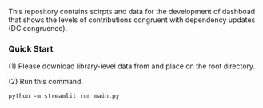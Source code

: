 This repository contains scirpts and data for the development of dashboad that shows the levels of contributions congruent with dependency updates (DC congruence).

### Quick Start

(1) Please download library-level data from [](https://zenodo.org/doi/10.5281/zenodo.10214444) and place on the root directory.

(2) Run this command.

```
python -m streamlit run main.py 
```
